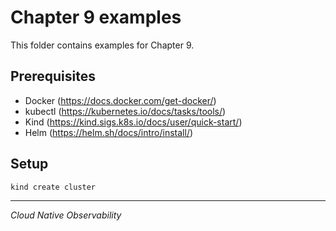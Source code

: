 # Chapter 9 examples

This folder contains examples for Chapter 9.

## Prerequisites

- Docker (https://docs.docker.com/get-docker/)
- kubectl (https://kubernetes.io/docs/tasks/tools/)
- Kind (https://kind.sigs.k8s.io/docs/user/quick-start/)
- Helm (https://helm.sh/docs/intro/install/)

## Setup

```
kind create cluster

```

---

_Cloud Native Observability_
